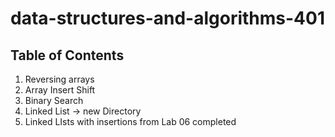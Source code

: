 # data-structures-and-algorithms-401

## Table of Contents

1. Reversing arrays
2. Array Insert Shift
3. Binary Search
4. Linked List -> new Directory
5. Linked LIsts with insertions from Lab 06 completed
